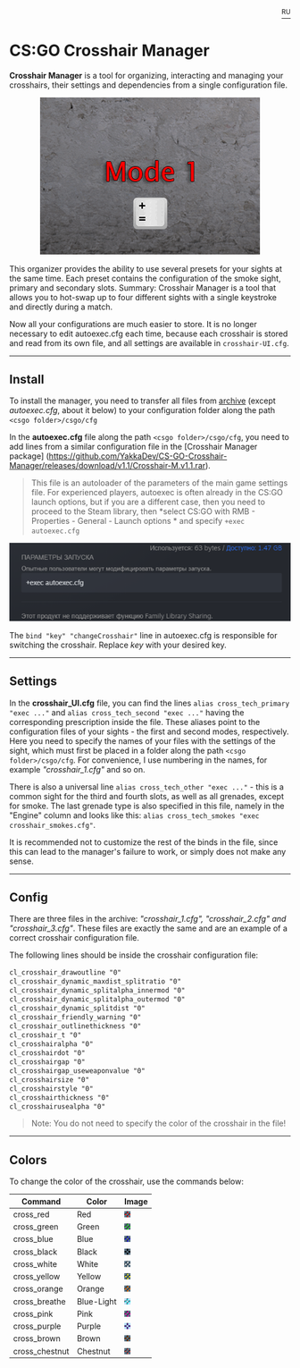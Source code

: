 <p align="right"><a href="https://github.com/YakkaDev/CS-GO-Crosshair-Manager"><sup>RU</sup></a></p>


# CS:GO Crosshair Manager

**Crosshair Manager** is a tool for organizing, interacting and managing your crosshairs, their settings and dependencies from a single configuration file.

<p align="center"><img src="/images/preview.gif"> </p>

This organizer provides the ability to use several presets for your sights at the same time. Each preset contains the configuration of the smoke sight, primary and secondary slots. Summary: Crosshair Manager is a tool that allows you to hot-swap up to four different sights with a single keystroke and directly during a match.

Now all your configurations are much easier to store. It is no longer necessary to edit autoexec.cfg each time, because each crosshair is stored and read from its own file, and all settings are available in `crosshair-UI.cfg`.

---

## Install

To install the manager, you need to transfer all files from [archive](https://github.com/YakkaDev/CS-GO-Crosshair-Manager/releases/download/v1.1/Crosshair-M.v1.1.rar) (except *autoexec.cfg*, about it below) to your configuration folder along the path `<csgo folder>/csgo/cfg`

In the **autoexec.cfg** file along the path `<csgo folder>/csgo/cfg`, you need to add lines from a similar configuration file in the [Crosshair Manager package] (https://github.com/YakkaDev/CS-GO-Crosshair-Manager/releases/download/v1.1/Crosshair-M.v1.1.rar).

> This file is an autoloader of the parameters of the main game settings file. For experienced players, autoexec is often already in the CS:GO launch options, but if you are a different case, then you need to proceed to the Steam library, then *select CS:GO with RMB - Properties - General - Launch options * and specify `+exec autoexec.cfg`

<p align="center"><img src="/images/launch.png"> </p>

The `bind "key" "changeCrosshair"` line in autoexec.cfg is responsible for switching the crosshair. Replace *key* with your desired key.

---

## Settings

In the **crosshair_UI.cfg** file, you can find the lines `alias cross_tech_primary "exec ..."` and `alias cross_tech_second "exec ..."` having the corresponding prescription inside the file. These aliases point to the configuration files of your sights - the first and second modes, respectively. Here you need to specify the names of your files with the settings of the sight, which must first be placed in a folder along the path `<csgo folder>/csgo/cfg`. For convenience, I use numbering in the names, for example *"crosshair_1.cfg"* and so on.

There is also a universal line `alias cross_tech_other "exec ..."` - this is a common sight for the third and fourth slots, as well as all grenades, except for smoke. The last grenade type is also specified in this file, namely in the "Engine" column and looks like this: `alias cross_tech_smokes "exec crosshair_smokes.cfg"`.

It is recommended not to customize the rest of the binds in the file, since this can lead to the manager's failure to work, or simply does not make any sense.

---

## Config

There are three files in the archive: *"crosshair_1.cfg", "crosshair_2.cfg" and "crosshair_3.cfg"*. These files are exactly the same and are an example of a correct crosshair configuration file.

The following lines should be inside the crosshair configuration file:

```
cl_crosshair_drawoutline "0"
cl_crosshair_dynamic_maxdist_splitratio "0"
cl_crosshair_dynamic_splitalpha_innermod "0"
cl_crosshair_dynamic_splitalpha_outermod "0"
cl_crosshair_dynamic_splitdist "0"
cl_crosshair_friendly_warning "0"
cl_crosshair_outlinethickness "0"
cl_crosshair_t "0"
cl_crosshairalpha "0"
cl_crosshairdot "0"
cl_crosshairgap "0"
cl_crosshairgap_useweaponvalue "0"
cl_crosshairsize "0"
cl_crosshairstyle "0"
cl_crosshairthickness "0"
cl_crosshairusealpha "0"
```

>Note: You do not need to specify the color of the crosshair in the file!

---

## Colors

To change the color of the crosshair, use the commands below:

|   Command     |     Color     |                       Image                                 |
| ------------- | ------------- | ----------------------------------------------------------- |
| cross_red     | Red           | ![Red](/images/colors/cross_red.png "Red")                  |
| cross_green   | Green         | ![Green](/images/colors/cross_green.png "Green")            |
| cross_blue    | Blue          | ![Blue](/images/colors/cross_blue.png "Blue")               |
| cross_black   | Black         | ![Black](/images/colors/cross_black.png "Black")            |
| cross_white   | White         | ![White](/images/colors/cross_white.png "White")            |
| cross_yellow  | Yellow        | ![Yellow](/images/colors/cross_yellow.png "Yellow")         |
| cross_orange  | Orange        | ![Orange](/images/colors/cross_orange.png "Orange")         |
| cross_breathe | Blue-Light    | ![Blue-Light](/images/colors/cross_breathe.png "Blue-Light")|
| cross_pink    | Pink          | ![Pink](/images/colors/cross_pink.png "Pink")               |
| cross_purple  | Purple        | ![Purple](/images/colors/cross_purple.png "Purple")         |
| cross_brown   | Brown         | ![Brown](/images/colors/cross_brown.png "Brown")            |
| cross_chestnut| Chestnut      | ![Chestnut](/images/colors/cross_chestnut.png "Chestnut")   |
